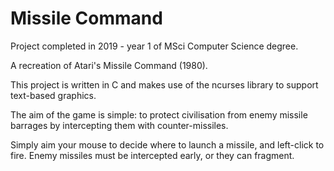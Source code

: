 # Missile Command
Project completed in 2019 - year 1 of MSci Computer Science degree.

A recreation of Atari's Missile Command (1980).

This project is written in C and makes use of the ncurses library to support text-based graphics.

The aim of the game is simple: to protect civilisation from enemy missile barrages by intercepting them with counter-missiles.

Simply aim your mouse to decide where to launch a missile, and left-click to fire. Enemy missiles must be intercepted early, or they can fragment.
